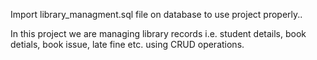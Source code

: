 Import library_managment.sql file on database to use project properly..

In this project we are managing library records i.e. student details, book detials, book issue, late fine etc. using CRUD operations.